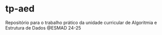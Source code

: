 # tp-aed
Repositório para o trabalho prático da unidade curricular  de Algoritmia e Estrutura de Dados @ESMAD 24-25
